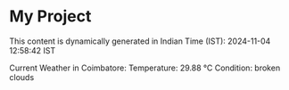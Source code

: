 # My Project

This content is dynamically generated in Indian Time (IST): 2024-11-04 12:58:42 IST


Current Weather in Coimbatore:
Temperature: 29.88 °C
Condition: broken clouds
